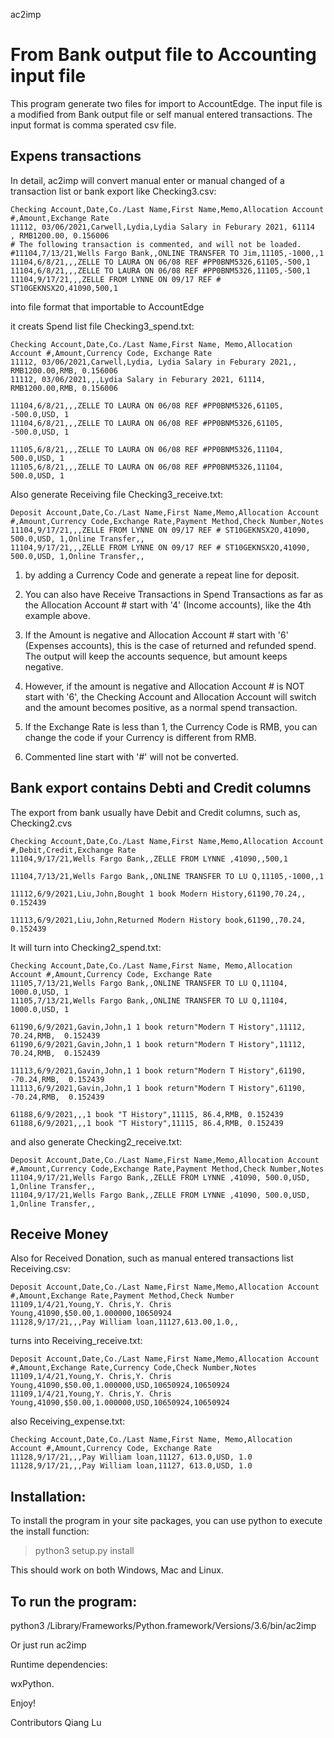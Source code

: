 ac2imp 

# From Bank output file to Accounting input file
This program generate two files for import to AccountEdge. The input file is a
modified from Bank output file or self manual entered transactions. The input
format is comma sperated csv file.

## Expens transactions
In detail, ac2imp will convert manual enter or manual changed of a transaction list
or bank export like Checking3.csv:
```
Checking Account,Date,Co./Last Name,First Name,Memo,Allocation Account #,Amount,Exchange Rate
11112, 03/06/2021,Carwell,Lydia,Lydia Salary in Feburary 2021, 61114  , RMB1200.00, 0.156006
# The following transaction is commented, and will not be loaded. 
#11104,7/13/21,Wells Fargo Bank,,ONLINE TRANSFER TO Jim,11105,-1000,,1
11104,6/8/21,,,ZELLE TO LAURA ON 06/08 REF #PP0BNM5326,61105,-500,1
11104,6/8/21,,,ZELLE TO LAURA ON 06/08 REF #PP0BNM5326,11105,-500,1
11104,9/17/21,,,ZELLE FROM LYNNE ON 09/17 REF # ST10GEKNSX2O,41090,500,1
```
into file format that importable to AccountEdge

it creats Spend list file Checking3_spend.txt:
```
Checking Account,Date,Co./Last Name,First Name, Memo,Allocation Account #,Amount,Currency Code, Exchange Rate
11112, 03/06/2021,Carwell,Lydia, Lydia Salary in Feburary 2021,, RMB1200.00,RMB, 0.156006
11112, 03/06/2021,,,Lydia Salary in Feburary 2021, 61114, RMB1200.00,RMB, 0.156006

11104,6/8/21,,,ZELLE TO LAURA ON 06/08 REF #PP0BNM5326,61105, -500.0,USD, 1
11104,6/8/21,,,ZELLE TO LAURA ON 06/08 REF #PP0BNM5326,61105, -500.0,USD, 1

11105,6/8/21,,,ZELLE TO LAURA ON 06/08 REF #PP0BNM5326,11104, 500.0,USD, 1
11105,6/8/21,,,ZELLE TO LAURA ON 06/08 REF #PP0BNM5326,11104, 500.0,USD, 1
```
Also generate Receiving file Checking3_receive.txt:
```
Deposit Account,Date,Co./Last Name,First Name,Memo,Allocation Account #,Amount,Currency Code,Exchange Rate,Payment Method,Check Number,Notes
11104,9/17/21,,,ZELLE FROM LYNNE ON 09/17 REF # ST10GEKNSX2O,41090, 500.0,USD, 1,Online Transfer,,
11104,9/17/21,,,ZELLE FROM LYNNE ON 09/17 REF # ST10GEKNSX2O,41090, 500.0,USD, 1,Online Transfer,,
```
1. by adding a Currency Code and generate a repeat line for deposit.

2. You can also have Receive Transactions in Spend Transactions as far as the
Allocation Account # start with '4' (Income accounts), like the 4th example above.

3. If the Amount is negative and Allocation Account # start with '6' (Expenses
accounts), this is the case of returned and refunded spend. The output will
keep the accounts sequence, but amount keeps negative.

4. However, if the amount is negative and Allocation Account # is NOT start with
'6', the Checking Account and Allocation Account will switch and the amount
becomes positive, as a normal spend transaction.

5. If the Exchange Rate is less than 1, the Currency Code is RMB, you can
change the code if your Currency is different from RMB.

6. Commented line start with '#' will not be converted.

## Bank export contains Debti and Credit columns
The export from bank usually have Debit and Credit columns, such as, Checking2.cvs
```
Checking Account,Date,Co./Last Name,First Name,Memo,Allocation Account #,Debit,Credit,Exchange Rate
11104,9/17/21,Wells Fargo Bank,,ZELLE FROM LYNNE ,41090,,500,1

11104,7/13/21,Wells Fargo Bank,,ONLINE TRANSFER TO LU Q,11105,-1000,,1

11112,6/9/2021,Liu,John,Bought 1 book Modern History,61190,70.24,, 0.152439

11113,6/9/2021,Liu,John,Returned Modern History book,61190,,70.24, 0.152439
```

It will turn into Checking2_spend.txt:
```
Checking Account,Date,Co./Last Name,First Name, Memo,Allocation Account #,Amount,Currency Code, Exchange Rate
11105,7/13/21,Wells Fargo Bank,,ONLINE TRANSFER TO LU Q,11104, 1000.0,USD, 1
11105,7/13/21,Wells Fargo Bank,,ONLINE TRANSFER TO LU Q,11104, 1000.0,USD, 1

61190,6/9/2021,Gavin,John,1 1 book return"Modern T History",11112, 70.24,RMB,  0.152439
61190,6/9/2021,Gavin,John,1 1 book return"Modern T History",11112, 70.24,RMB,  0.152439

11113,6/9/2021,Gavin,John,1 1 book return"Modern T History",61190, -70.24,RMB,  0.152439
11113,6/9/2021,Gavin,John,1 1 book return"Modern T History",61190, -70.24,RMB,  0.152439

61188,6/9/2021,,,1 book "T History",11115, 86.4,RMB, 0.152439
61188,6/9/2021,,,1 book "T History",11115, 86.4,RMB, 0.152439
```
and also generate Checking2_receive.txt:
```
Deposit Account,Date,Co./Last Name,First Name,Memo,Allocation Account #,Amount,Currency Code,Exchange Rate,Payment Method,Check Number,Notes
11104,9/17/21,Wells Fargo Bank,,ZELLE FROM LYNNE ,41090, 500.0,USD, 1,Online Transfer,,
11104,9/17/21,Wells Fargo Bank,,ZELLE FROM LYNNE ,41090, 500.0,USD, 1,Online Transfer,,
```

## Receive Money
Also for Received Donation, such as manual entered transactions list Receiving.csv:
```
Deposit Account,Date,Co./Last Name,First Name,Memo,Allocation Account #,Amount,Exchange Rate,Payment Method,Check Number
11109,1/4/21,Young,Y. Chris,Y. Chris Young,41090,$50.00,1.000000,10650924
11128,9/17/21,,,Pay William loan,11127,613.00,1.0,,
```
turns into Receiving_receive.txt:
```
Deposit Account,Date,Co./Last Name,First Name,Memo,Allocation Account #,Amount,Exchange Rate,Currency Code,Check Number,Notes
11109,1/4/21,Young,Y. Chris,Y. Chris Young,41090,$50.00,1.000000,USD,10650924,10650924
11109,1/4/21,Young,Y. Chris,Y. Chris Young,41090,$50.00,1.000000,USD,10650924,10650924
```
also Receiving_expense.txt:
```
Checking Account,Date,Co./Last Name,First Name, Memo,Allocation Account #,Amount,Currency Code, Exchange Rate
11128,9/17/21,,,Pay William loan,11127, 613.0,USD, 1.0
11128,9/17/21,,,Pay William loan,11127, 613.0,USD, 1.0
```

## Installation:

To install the program in your site packages, you can use
python to execute the install function:

> python3 setup.py install

This should work on both Windows, Mac and Linux.

## To run the program:

python3 /Library/Frameworks/Python.framework/Versions/3.6/bin/ac2imp

Or just run ac2imp

Runtime dependencies:

  wxPython.

Enjoy!

Contributors
Qiang Lu
